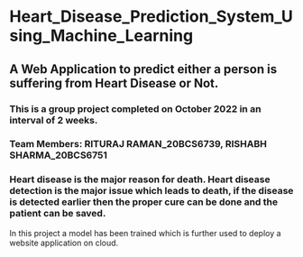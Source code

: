 # Heart_Disease_Prediction_System_Using_Machine_Learning
## A Web Application to predict either a person is suffering from Heart Disease or Not.
### This is a group project completed on October 2022 in an interval of 2 weeks.
### Team Members: RITURAJ RAMAN_20BCS6739, RISHABH SHARMA_20BCS6751

### Heart disease is the major reason for death. Heart disease detection is the major issue which leads to death, if the disease is detected earlier then the proper cure can be done and the patient can be saved.
In this project a model has been trained which is further used to deploy a website application on cloud.
